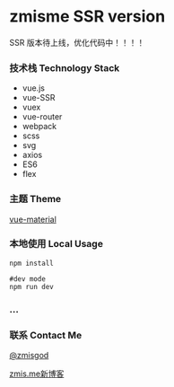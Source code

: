 # zmisme SSR version

SSR 版本待上线，优化代码中！！！！

### 技术栈 Technology Stack

- vue.js
- vue-SSR
- vuex
- vue-router
- webpack
- scss
- svg
- axios
- ES6
- flex

### 主题 Theme
[vue-material](https://github.com/vuematerial/vue-material)

### 本地使用 Local Usage
```
npm install

#dev mode
npm run dev
```
### ...

### 联系 Contact Me

<a href="https://weibo.com/zmisgod">@zmisgod</a>

<a href="https://zmis.me">zmis.me新博客</a>